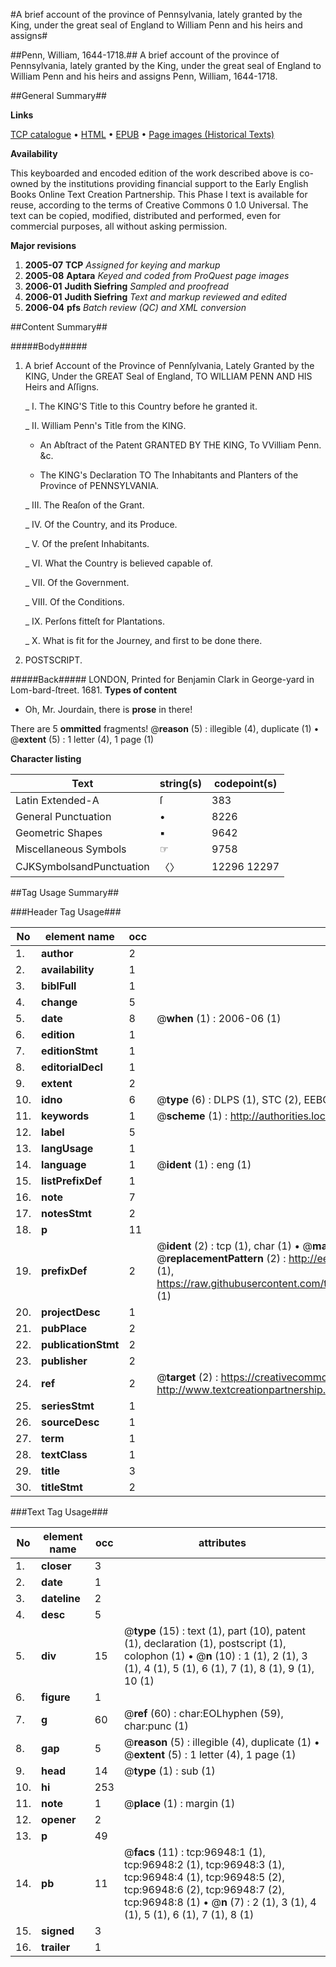#A brief account of the province of Pennsylvania, lately granted by the King, under the great seal of England to William Penn and his heirs and assigns#

##Penn, William, 1644-1718.##
A brief account of the province of Pennsylvania, lately granted by the King, under the great seal of England to William Penn and his heirs and assigns
Penn, William, 1644-1718.

##General Summary##

**Links**

[TCP catalogue](http://www.ota.ox.ac.uk/tcp/)  • 
[HTML](http://tei.it.ox.ac.uk/tcp/Texts-HTML/free/A54/A54104.html)  • 
[EPUB](http://tei.it.ox.ac.uk/tcp/Texts-EPUB/free/A54/A54104.epub) • 
[Page images (Historical Texts)](https://data.historicaltexts.jisc.ac.uk/view?pubId=eebo-13048413e&pageId=eebo-13048413e-96948-1)

**Availability**

This keyboarded and encoded edition of the
	       work described above is co-owned by the institutions
	       providing financial support to the Early English Books
	       Online Text Creation Partnership. This Phase I text is
	       available for reuse, according to the terms of Creative
	       Commons 0 1.0 Universal. The text can be copied,
	       modified, distributed and performed, even for
	       commercial purposes, all without asking permission.

**Major revisions**

1. __2005-07__ __TCP__ *Assigned for keying and markup*
1. __2005-08__ __Aptara__ *Keyed and coded from ProQuest page images*
1. __2006-01__ __Judith Siefring__ *Sampled and proofread*
1. __2006-01__ __Judith Siefring__ *Text and markup reviewed and edited*
1. __2006-04__ __pfs__ *Batch review (QC) and XML conversion*

##Content Summary##

#####Body#####

1. A brief Account of the
Province of Pennſylvania,
Lately Granted by the
KING,
Under the GREAT
Seal of England,
TO
WILLIAM PENN
AND HIS
Heirs and Aſſigns.

    _ I. The KING'S Title to this Country before he granted it.

    _ II. William Penn's Title from the KING.

      * An Abſtract of the Patent
GRANTED BY THE
KING,
To VVilliam Penn. &c.

      * The KING's Declaration
TO
The Inhabitants and Planters of the Province of
PENNSYLVANIA.

    _ III. The Reaſon of the Grant.

    _ IV. Of the Country, and its Produce.

    _ V. Of the preſent Inhabitants.

    _ VI. What the Country is believed capable of.

    _ VII. Of the Government.

    _ VIII. Of the Conditions.

    _ IX. Perſons fitteſt for Plantations.

    _ X. What is fit for the Journey, and first to be done there.

1. POSTSCRIPT.

#####Back#####
LONDON,
Printed for Benjamin Clark in George-yard in Lom-bard-ſtreet.
1681.
**Types of content**

  * Oh, Mr. Jourdain, there is **prose** in there!

There are 5 **ommitted** fragments! 
 @__reason__ (5) : illegible (4), duplicate (1)  •  @__extent__ (5) : 1 letter (4), 1 page (1)

**Character listing**


|Text|string(s)|codepoint(s)|
|---|---|---|
|Latin Extended-A|ſ|383|
|General Punctuation|•|8226|
|Geometric Shapes|▪|9642|
|Miscellaneous Symbols|☞|9758|
|CJKSymbolsandPunctuation|〈〉|12296 12297|

##Tag Usage Summary##

###Header Tag Usage###

|No|element name|occ|attributes|
|---|---|---|---|
|1.|__author__|2||
|2.|__availability__|1||
|3.|__biblFull__|1||
|4.|__change__|5||
|5.|__date__|8| @__when__ (1) : 2006-06 (1)|
|6.|__edition__|1||
|7.|__editionStmt__|1||
|8.|__editorialDecl__|1||
|9.|__extent__|2||
|10.|__idno__|6| @__type__ (6) : DLPS (1), STC (2), EEBO-CITATION (1), OCLC (1), VID (1)|
|11.|__keywords__|1| @__scheme__ (1) : http://authorities.loc.gov/ (1)|
|12.|__label__|5||
|13.|__langUsage__|1||
|14.|__language__|1| @__ident__ (1) : eng (1)|
|15.|__listPrefixDef__|1||
|16.|__note__|7||
|17.|__notesStmt__|2||
|18.|__p__|11||
|19.|__prefixDef__|2| @__ident__ (2) : tcp (1), char (1)  •  @__matchPattern__ (2) : ([0-9\-]+):([0-9IVX]+) (1), (.+) (1)  •  @__replacementPattern__ (2) : http://eebo.chadwyck.com/downloadtiff?vid=$1&page=$2 (1), https://raw.githubusercontent.com/textcreationpartnership/Texts/master/tcpchars.xml#$1 (1)|
|20.|__projectDesc__|1||
|21.|__pubPlace__|2||
|22.|__publicationStmt__|2||
|23.|__publisher__|2||
|24.|__ref__|2| @__target__ (2) : https://creativecommons.org/publicdomain/zero/1.0/ (1), http://www.textcreationpartnership.org/docs/. (1)|
|25.|__seriesStmt__|1||
|26.|__sourceDesc__|1||
|27.|__term__|1||
|28.|__textClass__|1||
|29.|__title__|3||
|30.|__titleStmt__|2||


###Text Tag Usage###

|No|element name|occ|attributes|
|---|---|---|---|
|1.|__closer__|3||
|2.|__date__|1||
|3.|__dateline__|2||
|4.|__desc__|5||
|5.|__div__|15| @__type__ (15) : text (1), part (10), patent (1), declaration (1), postscript (1), colophon (1)  •  @__n__ (10) : 1 (1), 2 (1), 3 (1), 4 (1), 5 (1), 6 (1), 7 (1), 8 (1), 9 (1), 10 (1)|
|6.|__figure__|1||
|7.|__g__|60| @__ref__ (60) : char:EOLhyphen (59), char:punc (1)|
|8.|__gap__|5| @__reason__ (5) : illegible (4), duplicate (1)  •  @__extent__ (5) : 1 letter (4), 1 page (1)|
|9.|__head__|14| @__type__ (1) : sub (1)|
|10.|__hi__|253||
|11.|__note__|1| @__place__ (1) : margin (1)|
|12.|__opener__|2||
|13.|__p__|49||
|14.|__pb__|11| @__facs__ (11) : tcp:96948:1 (1), tcp:96948:2 (1), tcp:96948:3 (1), tcp:96948:4 (1), tcp:96948:5 (2), tcp:96948:6 (2), tcp:96948:7 (2), tcp:96948:8 (1)  •  @__n__ (7) : 2 (1), 3 (1), 4 (1), 5 (1), 6 (1), 7 (1), 8 (1)|
|15.|__signed__|3||
|16.|__trailer__|1||
